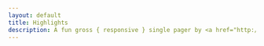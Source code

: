 ```yaml
---
layout: default
title: Highlights
description: A fun gross { responsive } single pager by <a href="http://html5up.net">HTML5 UP</a>
---
```

